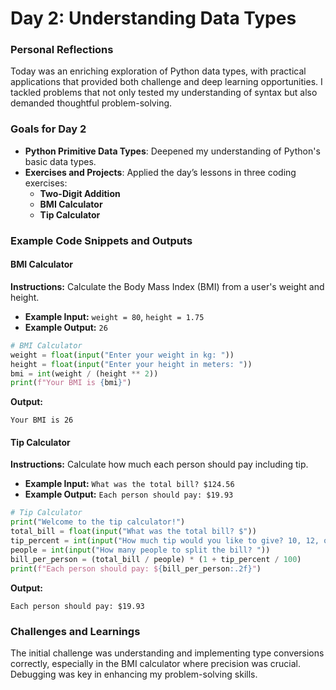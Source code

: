 # Day 2: Understanding Data Types

### Personal Reflections
Today was an enriching exploration of Python data types, with practical applications that provided both challenge and deep learning opportunities. I tackled problems that not only tested my understanding of syntax but also demanded thoughtful problem-solving.

### Goals for Day 2

- **Python Primitive Data Types**: Deepened my understanding of Python's basic data types.
- **Exercises and Projects**: Applied the day’s lessons in three coding exercises:
  - **Two-Digit Addition**
  - **BMI Calculator**
  - **Tip Calculator**

### Example Code Snippets and Outputs


#### BMI Calculator
**Instructions:** Calculate the Body Mass Index (BMI) from a user's weight and height.
- **Example Input:** `weight = 80`, `height = 1.75`
- **Example Output:** `26`

```python
# BMI Calculator
weight = float(input("Enter your weight in kg: "))
height = float(input("Enter your height in meters: "))
bmi = int(weight / (height ** 2))
print(f"Your BMI is {bmi}")
```
**Output:**
```
Your BMI is 26
```

#### Tip Calculator
**Instructions:** Calculate how much each person should pay including tip.
- **Example Input:** `What was the total bill? $124.56`
- **Example Output:** `Each person should pay: $19.93`

```python
# Tip Calculator
print("Welcome to the tip calculator!")
total_bill = float(input("What was the total bill? $"))
tip_percent = int(input("How much tip would you like to give? 10, 12, or 15? "))
people = int(input("How many people to split the bill? "))
bill_per_person = (total_bill / people) * (1 + tip_percent / 100)
print(f"Each person should pay: ${bill_per_person:.2f}")
```
**Output:**
```
Each person should pay: $19.93
```

### Challenges and Learnings
The initial challenge was understanding and implementing type conversions correctly, especially in the BMI calculator where precision was crucial. Debugging was key in enhancing my problem-solving skills.
